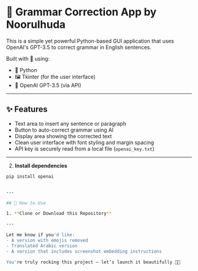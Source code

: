 # 📝 Grammar Correction App by Noorulhuda

This is a simple yet powerful Python-based GUI application that uses OpenAI's GPT-3.5 to correct grammar in English sentences.

Built with 💛 using:
- 🐍 Python
- 🖼️ Tkinter (for the user interface)
- 🤖 OpenAI GPT-3.5 (via API)

---

## ✨ Features

- Text area to insert any sentence or paragraph
- Button to auto-correct grammar using AI
- Display area showing the corrected text
- Clean user interface with font styling and margin spacing
- API key is securely read from a local file (`openai_key.txt`)

---

2. **Install dependencies**
```bash
pip install openai


---

## 🚀 How to Use

1. **Clone or Download this Repository**

---

Let me know if you'd like:
- A version with emojis removed
- Translated Arabic version
- A version that includes screenshot embedding instructions

You're truly rocking this project — let’s launch it beautifully 🚀✨


